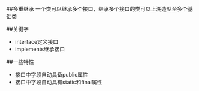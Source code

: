 ##多重继承
一个类可以继承多个接口，继承多个接口的类可以上溯造型至多个基础类

##关键字
- interface定义接口
- implements继承接口

##一些特性
- 接口中字段自动具备public属性
- 接口中字段自动具有static和final属性